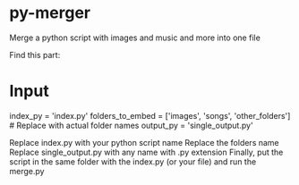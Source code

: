# py-merger
Merge a python script with images and music and more into one file

Find this part:
# Input
index_py = 'index.py'
folders_to_embed = ['images', 'songs', 'other_folders']  # Replace with actual folder names
output_py = 'single_output.py'

Replace index.py with your python script name
Replace the folders name
Replace single_output.py with any name with .py extension
Finally, put the script in the same folder with the index.py (or your file) and run the merge.py
